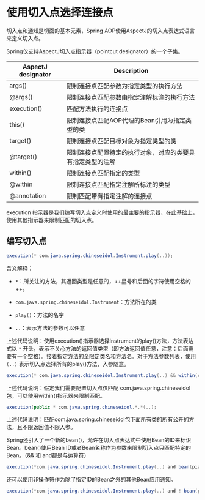 # 使用切入点选择连接点

切入点和通知是切面的基本元素，Spring AOP使用AspectJ的切入点表达式语言来定义切入点。

Spring仅支持AspectJ切入点指示器（pointcut designator）的一个子集。

| AspectJ designator | Description |
|--------|--------|
| args() | 限制连接点匹配参数为指定类型的执行方法 |
| @args() | 限制连接点匹配参数由指定注解标注的执行方法 |
| execution() | 匹配方法执行的连接点 |
| this() | 限制连接点匹配AOP代理的Bean引用为指定类型的类 |
| target() | 限制连接点匹配目标对象为指定类型的类 |
| @target() | 限制连接点配置特定的执行对象，对应的类要具有指定类型的注解 |
| within() | 限制连接点匹配指定的类型 |
| @within | 限制连接点匹配指定注解所标注的类型 |
| @annotation | 限制匹配带有指定注解的连接点 |

execution 指示器是我们编写切入点定义时使用的最主要的指示器，在此基础上，使用其他指示器来限制匹配的切入点。

## 编写切入点

```java
execution(* com.java.spring.chineseidol.Instrument.play(..));
```

含义解释：

- `*`：所关注的方法，其返回类型是任意的，++星号和后面的字符使用空格的++。

- `com.java.spring.chineseidol.Instrument`：方法所在的类

- `play()`：方法的名字

- `..`：表示方法的参数可以任意

上述代码说明：使用execution()指示器选择Instrument的play()方法，方法表达式以 `*` 开头，表示不关心方法的返回值类型（即方法返回值任意，注意：后面需要有一个空格）。接着指定方法的全限定类名和方法名。对于方法参数列表，使用 `(..)` 表示切入点选择所有的play()方法，入参随意。

```java
execution(* com.java.spring.chineseidol.Instrument.play(..) && within(com.java.spring.chineseidol.*));
```

上述代码说明：假定我们需要配置切入点仅匹配 com.java.spring.chineseidol 包，可以使用within()指示器来限制匹配。

```java
execution(public * com.java.spring.chineseidol.*.*(..);
```

上述代码说明：匹配com.java.spring.chineseidol包下面所有类的所有公开的方法，且不限返回值不限入参。

Spring还引入了一个新的bean()，允许在切入点表达式中使用Bean的ID来标识Bean。bean()使用Bean ID或者Bean名称作为参数来限制切入点只匹配特定的Bean。（&& 和 and都是与运算符）

```java
execution(*com.java.spring.chineseidol.Instrument.play(..) and bean(piano));
```

还可以使用非操作符作为除了指定ID的Bean之外的其他Bean应用通知。

```java
execution(*com.java.spring.chineseidol.Instrument.play(..) and ! bean(piano));
```

